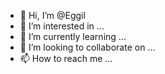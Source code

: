 - 👋 Hi, I’m @Eggil
- 👀 I’m interested in ...
- 🌱 I’m currently learning ...
- 💞️ I’m looking to collaborate on ...
- 📫 How to reach me ...

<!---
Eggil/Eggil is a ✨ special ✨ repository because its `README.md` (this file) appears on your GitHub profile.
You can click the Preview link to take a look at your changes.
--->
